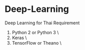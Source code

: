 # Deep-Learning
Deep Learning for Thai 
Requirement 
1. Python 2 or Python 3 \ 
2. Keras \
3. TensorFlow or Theano \
